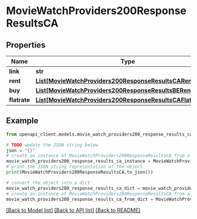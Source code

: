 # MovieWatchProviders200ResponseResultsCA


## Properties

Name | Type | Description | Notes
------------ | ------------- | ------------- | -------------
**link** | **str** |  | [optional] 
**rent** | [**List[MovieWatchProviders200ResponseResultsCARentInner]**](MovieWatchProviders200ResponseResultsCARentInner.md) |  | [optional] 
**buy** | [**List[MovieWatchProviders200ResponseResultsBERentInner]**](MovieWatchProviders200ResponseResultsBERentInner.md) |  | [optional] 
**flatrate** | [**List[MovieWatchProviders200ResponseResultsCAFlatrateInner]**](MovieWatchProviders200ResponseResultsCAFlatrateInner.md) |  | [optional] 

## Example

```python
from openapi_client.models.movie_watch_providers200_response_results_ca import MovieWatchProviders200ResponseResultsCA

# TODO update the JSON string below
json = "{}"
# create an instance of MovieWatchProviders200ResponseResultsCA from a JSON string
movie_watch_providers200_response_results_ca_instance = MovieWatchProviders200ResponseResultsCA.from_json(json)
# print the JSON string representation of the object
print(MovieWatchProviders200ResponseResultsCA.to_json())

# convert the object into a dict
movie_watch_providers200_response_results_ca_dict = movie_watch_providers200_response_results_ca_instance.to_dict()
# create an instance of MovieWatchProviders200ResponseResultsCA from a dict
movie_watch_providers200_response_results_ca_from_dict = MovieWatchProviders200ResponseResultsCA.from_dict(movie_watch_providers200_response_results_ca_dict)
```
[[Back to Model list]](../README.md#documentation-for-models) [[Back to API list]](../README.md#documentation-for-api-endpoints) [[Back to README]](../README.md)


